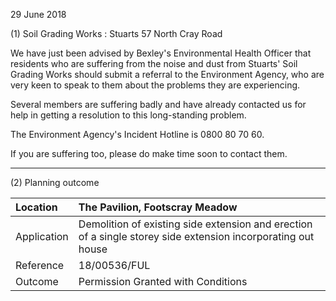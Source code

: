 29 June 2018

(1) Soil Grading Works : Stuarts 57 North Cray Road

We have just been advised by Bexley's Environmental Health Officer that residents who are suffering from the noise and dust from Stuarts' Soil Grading Works should submit a referral to the Environment Agency, who are very keen to speak to them about the problems they are experiencing.

Several members are suffering badly and have already contacted us for help in getting a resolution to this long-standing problem.

The Environment Agency's Incident Hotline is 0800 80 70 60.

If you are suffering too, please do make time soon to contact them.

---

(2) Planning outcome

| Location    | The Pavilion, Footscray Meadow                                                                               |
| :---------- | :----------------------------------------------------------------------------------------------------------- |
| Application | Demolition of existing side extension and erection of a single storey side extension incorporating out house |
| Reference   | 18/00536/FUL                                                                                                 |
| Outcome     | Permission Granted with Conditions                                                                           |
